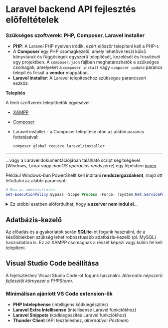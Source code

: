# Laravel backend API fejlesztés előfeltételek

### Szükséges szoftverek: **PHP, Composer, Laravel installer**

- **PHP**: A Laravel PHP nyelven íródik, ezért először telepíteni kell a PHP-t.
- A **Composer** egy PHP csomagkezelő, amely lehetővé teszi külső könyvtárak és függőségek egyszerű telepítését, kezelését és frissítését egy projektben. A `composer.json` fájlban meghatározhatók a szükséges csomagok, amelyeket a `composer install` vagy `composer update` parancs telepít és frissít a **vendor** mappában.
- **Laravel Installer**: A Laravel telepítéséhez szükséges parancssori eszköz.

**Telepítés**

A fenti szoftverek telepíthetők egyesével:
 - [XAMPP](https://www.apachefriends.org/hu/index.html)
 - [Composer](https://getcomposer.org)
 - Laravel installer - a Composer telepítése után az alábbi parancs futtatásával:
 
    ```sh
    composer global require laravel/installer
    ```
---

 ...vagy a Laravel dokumentációjában található script segítségével (*Windows, Linux vagy macOS operációs rendszerre*) egy lépésben [innen](https://laravel.com/docs/12.x/installation#installing-php).

Például Windows-ban PowerShellt kell indítani **rendszergazdaként**, majd ott lefuttatni az alábbi parancsot:
```powershell
# Run as administrator...
Set-ExecutionPolicy Bypass -Scope Process -Force; [System.Net.ServicePointManager]::SecurityProtocol = [System.Net.ServicePointManager]::SecurityProtocol -bor 3072; iex ((New-Object System.Net.WebClient).DownloadString('https://php.new/install/windows/8.4'))
```

<details>
<summary>Ez utóbbi esetben előfordulhat, hogy <b>a szerver nem indul el</b>...</summary>

Ha a szerver az alábbi hibaüzenettel nem indul el:

```sh
Failed to listen on 127.0.0.1:8000 (reason: ?)
Failed to listen on 127.0.0.1:8001 (reason: ?)
...
```

Keressük meg a `php.ini` fájlt a következő helyen:

```sh
c:\Users\<username>\.config\herd-lite\bin\php.ini 
```

és töröljük ki az 'E' betűt a `variables_order` sorban:

```php
variables_order = "EGPCS"
helyett
variables_order = "GPCS"
```
</details>

## Adatbázis-kezelő
Az előadás és a gyakorlatok során **SQLite**-ot fogunk használni, de a későbbiekben szükség lehet robosztusabb adatbázis-kezelő (pl. MySQL) használatára is. Ez az XAMPP csomagnak a részét képezi vagy külön fel kell telepíteni.

## Visual Studio Code beállítása
A fejelsztéshez Visual Studio Code-ot fogunk használni. *Alternatív népszerű fejlesztői környezet a PHPStorm.*

### Minimálisan ajánlott VS Code extension-ök
- **PHP Intelephense** (intelligens kódkiegészítés)
- **Laravel Extra Intellisense** (intellisense Laravel funkciókhoz)
- **Laravel Snippets** (kódkiegészítés Laravel funkciókhoz)
- **Thunder Client** (API teszteléshez, *alternatíva: Postman*)
